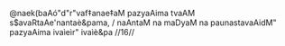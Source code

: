 @naek(baAó"d"r"vaf‡anae‡aM
pazyaAima tvaAM s$avaRtaAe'nantaè&pama, /
naAntaM na maDyaM na paunastavaAidM"
pazyaAima ivaìeìr" ivaìè&pa //16//